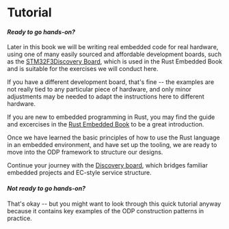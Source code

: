 # Tutorial

#### _Ready to go hands-on?_

Later in this book we will be writing real embedded code for real hardware, using one of many easily sourced and affordable development boards, such as the [STM32F3Discovery Board](https://www.st.com/en/evaluation-tools/stm32f3discovery.html), which is used in the Rust Embedded Book and is suitable for the exercises we will conduct here.

If you have a different development board, that's fine -- the examples are not really tied to any particular piece of  hardware, and only minor adjustments may be needed to adapt the instructions here to different hardware.

If you are new to embedded programming in Rust, you may find the guide and excercises in the 
[Rust Embedded Book](https://doc.rust-lang.org/stable/embedded-book/start) to be a great introduction.

Once we have learned the basic principles of how to use the Rust language in an embedded environment, and have set up the tooling, we are ready to move into the ODP framework to structure our designs.

Continue your journey with the [Discovery board](./tutorial/Discovery.md), which bridges familiar embedded projects and EC-style service structure.

#### ___Not__ ready to go hands-on?_
That's okay -- but you might want to look through this quick tutorial anyway because it contains key examples of the ODP construction patterns in practice.

